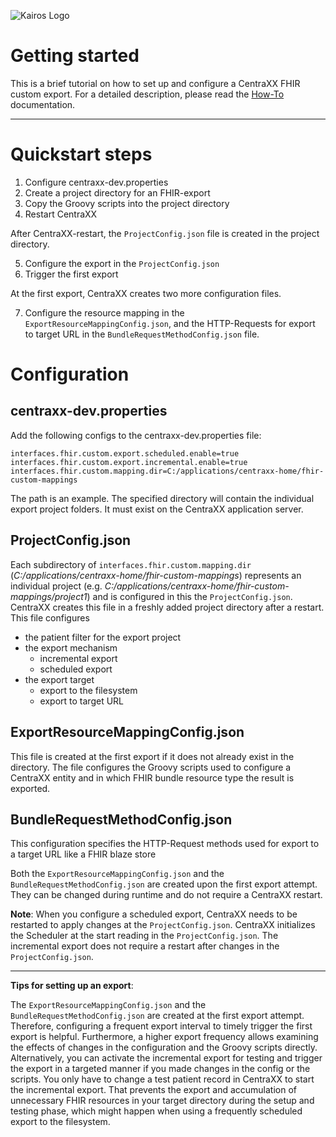 ![Kairos Logo](https://kairos.de/wp-content/uploads/2023/11/bildschirm_KAIROS_RGB_einfach-e1699976791799.png "Kairos Logo")

Getting started
===============
This is a brief tutorial on how to set up and configure a CentraXX FHIR custom export. For a detailed description, please read
the [How-To](CXX_FHIR_Custom_Export.pdf) documentation.
____________________________________________

# Quickstart steps

1. Configure centraxx-dev.properties
2. Create a project directory for an FHIR-export
3. Copy the Groovy scripts into the project directory
4. Restart CentraXX

After CentraXX-restart, the ```ProjectConfig.json``` file is created in the project directory.

5. Configure the export in the ```ProjectConfig.json```
6. Trigger the first export

At the first export, CentraXX creates two more configuration files.

7. Configure the resource mapping in the ```ExportResourceMappingConfig.json```, and the HTTP-Requests for export to target URL in
   the ```BundleRequestMethodConfig.json``` file.

# Configuration

## centraxx-dev.properties

Add the following configs to the centraxx-dev.properties file:

```
interfaces.fhir.custom.export.scheduled.enable=true
interfaces.fhir.custom.export.incremental.enable=true
interfaces.fhir.custom.mapping.dir=C:/applications/centraxx-home/fhir-custom-mappings
```

The path is an example. The specified directory will contain the individual export project folders. It must exist on the CentraXX application server.

## ProjectConfig.json

Each subdirectory of ```interfaces.fhir.custom.mapping.dir``` (_C:/applications/centraxx-home/fhir-custom-mappings_) represents an individual
project (e.g. _C:/applications/centraxx-home/fhir-custom-mappings/project1_) and is configured in this the ```ProjectConfig.json```. CentraXX creates
this file in a freshly added project directory after a restart. This file configures

* the patient filter for the export project
* the export mechanism
    - incremental export
    - scheduled export
* the export target
    - export to the filesystem
    - export to target URL

## ExportResourceMappingConfig.json

This file is created at the first export if it does not already exist in the directory. The file configures the Groovy scripts used to configure a
CentraXX entity and in which FHIR bundle resource type the result is exported.

## BundleRequestMethodConfig.json

This configuration specifies the HTTP-Request methods used for export to a target URL like a FHIR blaze store

Both the ```ExportResourceMappingConfig.json``` and the ```BundleRequestMethodConfig.json``` are created upon the first export attempt. They can be
changed during runtime and do not require a CentraXX restart.

**Note**: When you configure a scheduled export, CentraXX needs to be restarted to apply changes at the ```ProjectConfig.json```. CentraXX initializes
the Scheduler at the start reading in the ```ProjectConfig.json```. The incremental export does not require a restart after changes in
the ```ProjectConfig.json```.

_______________________________________________________

**Tips for setting up an export**:

The ```ExportResourceMappingConfig.json``` and the ```BundleRequestMethodConfig.json``` are created at the first export attempt. Therefore,
configuring a frequent export interval to timely trigger the first export is helpful. Furthermore, a higher export frequency allows examining the
effects of changes in the configuration and the Groovy scripts directly. Alternatively, you can activate the incremental export for testing and
trigger the export in a targeted manner if you made changes in the config or the scripts. You only have to change a test patient record in CentraXX to
start the incremental export. That prevents the export and accumulation of unnecessary FHIR resources in your target directory during the setup and
testing phase, which might happen when using a frequently scheduled export to the filesystem.
